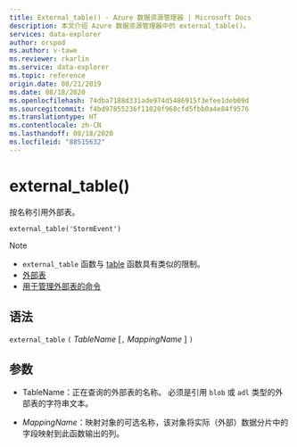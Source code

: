 ```yaml
---
title: External_table() - Azure 数据资源管理器 | Microsoft Docs
description: 本文介绍 Azure 数据资源管理器中的 external_table()。
services: data-explorer
author: orspod
ms.author: v-tawe
ms.reviewer: rkarlin
ms.service: data-explorer
ms.topic: reference
origin.date: 08/21/2019
ms.date: 08/18/2020
ms.openlocfilehash: 74dba7188d331ade974d5486915f3efee1deb09d
ms.sourcegitcommit: f4bd97855236f11020f968cfd5fbb0a4e84f9576
ms.translationtype: HT
ms.contentlocale: zh-CN
ms.lasthandoff: 08/18/2020
ms.locfileid: "88515632"
---
```

# <a name="external_table"></a>external_table()

按名称引用外部表。

```kusto
external_table('StormEvent')
```

> [!NOTE]
> * `external_table` 函数与 [table](tablefunction.md) 函数具有类似的限制。
> * [外部表](schema-entities/externaltables.md)
> * [用于管理外部表的命令](../management/externaltables.md)

## <a name="syntax"></a>语法

`external_table` `(` *TableName* [`,` *MappingName* ] `)`

## <a name="arguments"></a>参数

* TableName：正在查询的外部表的名称。
  必须是引用 `blob` 或 `adl` 类型的外部表的字符串文本。 <!-- TODO: Document data formats supported -->

* *MappingName*：映射对象的可选名称，该对象将实际（外部）数据分片中的字段映射到此函数输出的列。

